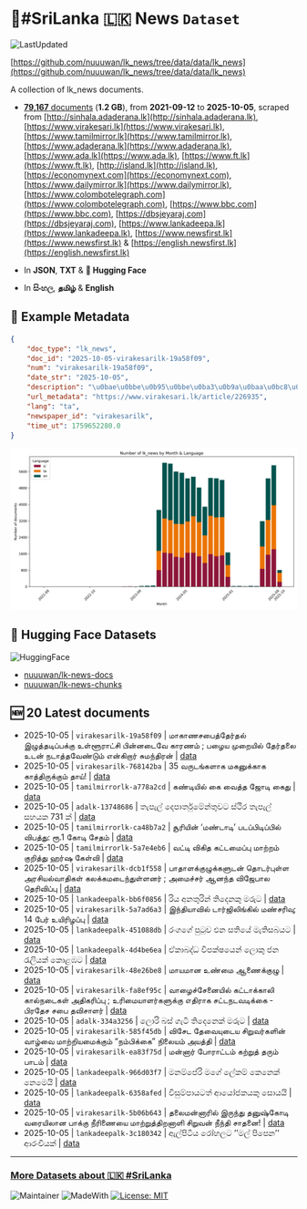 # 📄#SriLanka 🇱🇰 News `Dataset`

![LastUpdated](https://img.shields.io/badge/last_updated-2025--10--05_14:05:08-green)

[https://github.com/nuuuwan/lk_news/tree/data/data/lk_news](https://github.com/nuuuwan/lk_news/tree/data/data/lk_news)

A collection of lk_news documents.

- [**79,167** documents](https://github.com/nuuuwan/lk_news/tree/data/data/lk_news) (**1.2 GB**), from **2021-09-12** to **2025-10-05**, scraped from [http://sinhala.adaderana.lk](http://sinhala.adaderana.lk), [https://www.virakesari.lk](https://www.virakesari.lk), [https://www.tamilmirror.lk](https://www.tamilmirror.lk), [https://www.adaderana.lk](https://www.adaderana.lk), [https://www.ada.lk](https://www.ada.lk), [https://www.ft.lk](https://www.ft.lk), [http://island.lk](http://island.lk), [https://economynext.com](https://economynext.com), [https://www.dailymirror.lk](https://www.dailymirror.lk), [https://www.colombotelegraph.com](https://www.colombotelegraph.com), [https://www.bbc.com](https://www.bbc.com), [https://dbsjeyaraj.com](https://dbsjeyaraj.com), [https://www.lankadeepa.lk](https://www.lankadeepa.lk), [https://www.newsfirst.lk](https://www.newsfirst.lk) & [https://english.newsfirst.lk](https://english.newsfirst.lk)

- In **JSON**, **TXT** & **🤗 Hugging Face**

- In **සිංහල**, **தமிழ்** & **English**

## 📝 Example Metadata

```json
{
    "doc_type": "lk_news",
    "doc_id": "2025-10-05-virakesarilk-19a58f09",
    "num": "virakesarilk-19a58f09",
    "date_str": "2025-10-05",
    "description": "\u0bae\u0bbe\u0b95\u0bbe\u0ba3\u0b9a\u0baa\u0bc8\u0ba4\u0bcd\u0ba4\u0bc7\u0bb0\u0bcd\u0ba4\u0bb2\u0bcd \u0b87\u0bb4\u0bc1\u0ba4\u0bcd\u0ba4\u0b9f\u0bbf\u0baa\u0bcd\u0baa\u0b95\u0bcd\u0b95\u0bc1  \u0b89\u0bb3\u0bcd\u0bb3\u0bc2\u0bb0\u0bbe\u0b9f\u0bcd\u0b9a\u0bbf \u0baa\u0bbf\u0ba9\u0bcd\u0ba9\u0b9f\u0bc8\u0bb5\u0bc7 \u0b95\u0bbe\u0bb0\u0ba3\u0bae\u0bcd ; \u0baa\u0bb4\u0bc8\u0baf \u0bae\u0bc1\u0bb1\u0bc8\u0baf\u0bbf\u0bb2\u0bcd \u0ba4\u0bc7\u0bb0\u0bcd\u0ba4\u0bb2\u0bc8 \u0b89\u0b9f\u0ba9\u0bcd \u0ba8\u0b9f\u0bbe\u0ba4\u0bcd\u0ba4\u0bb5\u0bc7\u0ba3\u0bcd\u0b9f\u0bc1\u0bae\u0bcd \u0b8e\u0ba9\u0bcd\u0b95\u0bbf\u0bb1\u0bbe\u0bb0\u0bcd \u0b9a\u0bc1\u0bae\u0ba8\u0bcd\u0ba4\u0bbf\u0bb0\u0ba9\u0bcd",
    "url_metadata": "https://www.virakesari.lk/article/226935",
    "lang": "ta",
    "newspaper_id": "virakesarilk",
    "time_ut": 1759652280.0
}
```

![Chart](https://raw.githubusercontent.com/nuuuwan/lk_news/refs/heads/data/data/lk_news/docs_by_month_and_lang.png)

## 🤗 Hugging Face Datasets

![HuggingFace](https://img.shields.io/badge/-HuggingFace-FDEE21?style=for-the-badge&logo=HuggingFace)

- [nuuuwan/lk-news-docs](https://huggingface.co/datasets/nuuuwan/lk-news-docs)
- [nuuuwan/lk-news-chunks](https://huggingface.co/datasets/nuuuwan/lk-news-chunks)

## 🆕 20 Latest documents

- 2025-10-05 | `virakesarilk-19a58f09` | மாகாணசபைத்தேர்தல் இழுத்தடிப்பக்கு  உள்ளூராட்சி பின்னடைவே காரணம் ; பழைய முறையில் தேர்தலை உடன் நடாத்தவேண்டும் என்கிறார் சுமந்திரன் | [data](https://github.com/nuuuwan/lk_news/tree/data/data/lk_news/2020s/2025/2025-10-05-virakesarilk-19a58f09)
- 2025-10-05 | `virakesarilk-768142ba` | 35 வருடங்களாக மகனுக்காக காத்திருக்கும் தாய்! | [data](https://github.com/nuuuwan/lk_news/tree/data/data/lk_news/2020s/2025/2025-10-05-virakesarilk-768142ba)
- 2025-10-05 | `tamilmirrorlk-a778a2cd` | கண்டியில் கை வைத்த ஜோடி கைது | [data](https://github.com/nuuuwan/lk_news/tree/data/data/lk_news/2020s/2025/2025-10-05-tamilmirrorlk-a778a2cd)
- 2025-10-05 | `adalk-13748686` | තැපැල් දෙපාර්තුමේන්තුවට ස්ථිර තැපැල් සහයක 731 ක් | [data](https://github.com/nuuuwan/lk_news/tree/data/data/lk_news/2020s/2025/2025-10-05-adalk-13748686)
- 2025-10-05 | `tamilmirrorlk-ca48b7a2` | சூரியின் ‘மண்டாடி’ படப்பிடிப்பில் விபத்து: ரூ.1 கோடி  சேதம் | [data](https://github.com/nuuuwan/lk_news/tree/data/data/lk_news/2020s/2025/2025-10-05-tamilmirrorlk-ca48b7a2)
- 2025-10-05 | `tamilmirrorlk-5a7e4eb6` | வட்டி விகித கட்டமைப்பு மாற்றம் குறித்து  ஹர்ஷ கேள்வி | [data](https://github.com/nuuuwan/lk_news/tree/data/data/lk_news/2020s/2025/2025-10-05-tamilmirrorlk-5a7e4eb6)
- 2025-10-05 | `virakesarilk-dcb1f558` | பாதாளக்குழுக்களுடன் தொடர்புள்ள  அரசியல்வாதிகள் கலக்கமடைந்துள்ளனர் ; அமைச்சர் ஆனந்த விஜேபால தெரிவிப்பு | [data](https://github.com/nuuuwan/lk_news/tree/data/data/lk_news/2020s/2025/2025-10-05-virakesarilk-dcb1f558)
- 2025-10-05 | `lankadeepalk-bb6f0856` | රිය අනතුරින් තිදෙනකු මරුට | [data](https://github.com/nuuuwan/lk_news/tree/data/data/lk_news/2020s/2025/2025-10-05-lankadeepalk-bb6f0856)
- 2025-10-05 | `virakesarilk-5a7ad6a3` | இந்தியாவில் டார்ஜிலிங்கில் மண்சரிவு; 14 பேர் உயிரிழப்பு | [data](https://github.com/nuuuwan/lk_news/tree/data/data/lk_news/2020s/2025/2025-10-05-virakesarilk-5a7ad6a3)
- 2025-10-05 | `lankadeepalk-451088db` | රංගගේ පුටුව එන සතියේ මැතිසබයට | [data](https://github.com/nuuuwan/lk_news/tree/data/data/lk_news/2020s/2025/2025-10-05-lankadeepalk-451088db)
- 2025-10-05 | `lankadeepalk-4d4be6ea` | ඒකාබද්ධ විපක්ෂයෙන් ලොකු  ජන  රැලියක්  කොළඹට | [data](https://github.com/nuuuwan/lk_news/tree/data/data/lk_news/2020s/2025/2025-10-05-lankadeepalk-4d4be6ea)
- 2025-10-05 | `virakesarilk-48e26be8` | மாய­மான உண்மை ஆணைக்­குழு | [data](https://github.com/nuuuwan/lk_news/tree/data/data/lk_news/2020s/2025/2025-10-05-virakesarilk-48e26be8)
- 2025-10-05 | `virakesarilk-fa8ef95c` | வாழைச்சேனையில் கட்டாக்காலி கால்நடைகள் அதிகரிப்பு ; உரிமையாளர்களுக்கு எதிராக சட்டநடவடிக்கை - பிரதேச சபை தவிசாளர் | [data](https://github.com/nuuuwan/lk_news/tree/data/data/lk_news/2020s/2025/2025-10-05-virakesarilk-fa8ef95c)
- 2025-10-05 | `adalk-334a3256` | ලොරි බස් ගැටී තිදෙනෙක් මරුට | [data](https://github.com/nuuuwan/lk_news/tree/data/data/lk_news/2020s/2025/2025-10-05-adalk-334a3256)
- 2025-10-05 | `virakesarilk-585f45db` | விசேட தேவையுடைய சிறுவர்களின் வாழ்வை மாற்றியமைக்கும் “நம்பிக்கை” நிலையம் அயத்தி | [data](https://github.com/nuuuwan/lk_news/tree/data/data/lk_news/2020s/2025/2025-10-05-virakesarilk-585f45db)
- 2025-10-05 | `virakesarilk-ea83f75d` | மன்னார் போராட்டம் கற்றுத் தரும் பாடம் | [data](https://github.com/nuuuwan/lk_news/tree/data/data/lk_news/2020s/2025/2025-10-05-virakesarilk-ea83f75d)
- 2025-10-05 | `lankadeepalk-966d03f7` | මනම්පේරි මගේ ලේකම් කෙනෙක් නෙමෙයි | [data](https://github.com/nuuuwan/lk_news/tree/data/data/lk_news/2020s/2025/2025-10-05-lankadeepalk-966d03f7)
- 2025-10-05 | `lankadeepalk-6358afed` | විසුම්පායටත් ආයෝජකයකු සොයයි | [data](https://github.com/nuuuwan/lk_news/tree/data/data/lk_news/2020s/2025/2025-10-05-lankadeepalk-6358afed)
- 2025-10-05 | `virakesarilk-5b06b643` | தலைமன்னாரில் இருந்து தனுஷ்கோடி வரையிலான பாக்கு நீரிணையை மாற்றுத்திறனாளி சிறுவன் நீந்தி சாதனை! | [data](https://github.com/nuuuwan/lk_news/tree/data/data/lk_news/2020s/2025/2025-10-05-virakesarilk-5b06b643)
- 2025-10-05 | `lankadeepalk-3c180342` | ඇල්පිටිය රෝහලට ’’මල් පිපෙන’’ ආරංචියක් | [data](https://github.com/nuuuwan/lk_news/tree/data/data/lk_news/2020s/2025/2025-10-05-lankadeepalk-3c180342)

---

### [More Datasets about 🇱🇰 #SriLanka](https://github.com/nuuuwan/lk_datasets)

![Maintainer](https://img.shields.io/badge/maintainer-nuuuwan-red)
![MadeWith](https://img.shields.io/badge/made_with-python-blue)
[![License: MIT](https://img.shields.io/badge/License-MIT-yellow.svg)](https://opensource.org/licenses/MIT)
